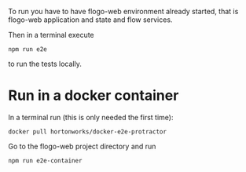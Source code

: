 To run you have to have flogo-web environment already started, that is flogo-web application and state and flow services.

Then in a terminal execute

```
npm run e2e
```
 
to run the tests locally.

# Run in a docker container

In a terminal run (this is only needed the first time):

```
docker pull hortonworks/docker-e2e-protractor
```

Go to the flogo-web project directory and run 
```
npm run e2e-container
```
